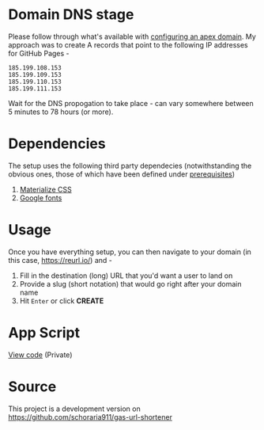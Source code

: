 # Domain DNS stage

Please follow through what's available with [configuring an apex domain](https://help.github.com/en/articles/managing-a-custom-domain-for-your-github-pages-site#configuring-an-apex-domain). My approach was to create A records that point to the following IP addresses for GitHub Pages -

```
185.199.108.153
185.199.109.153
185.199.110.153
185.199.111.153
```

Wait for the DNS propogation to take place - can vary somewhere between 5 minutes to 78 hours (or more).

# Dependencies

The setup uses the following third party dependecies (notwithstanding the obvious ones, those of which have been defined under [prerequisites](#prerequisites))

1. [Materialize CSS](https://materializecss.com)
2. [Google fonts](https://fonts.google.com/specimen/Bree+Serif)

# Usage

Once you have everything setup, you can then navigate to your domain (in this case, https://reurl.io/) and -

1. Fill in the destination (long) URL that you'd want a user to land on
2. Provide a slug (short notation) that would go right after your domain name
3. Hit `Enter` or click **CREATE**

# App Script

[View code](https://github.com/nguyenthephuc/apps-script/tree/main/reurl.io) (Private)

# Source
This project is a development version on https://github.com/schoraria911/gas-url-shortener
